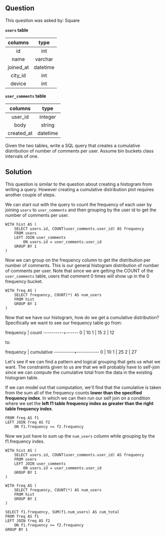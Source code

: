 ## Question
This question was asked by: Square

**`users` table**

|  columns  |   type   |
|:---------:|:--------:|
|     id    |    int   |
|    name   |  varchar |
| joined_at | datetime |
|  city_id  |    int   |
|   device  |    int   |

**`user_comments` table**

|   columns  |   type   |
|:----------:|:--------:|
|   user_id  |  integer |
|    body    |  string  |
| created_at | datetime |

Given the two tables, write a SQL query that creates a cumulative distribution of number of comments per user. Assume bin buckets class intervals of one.

## Solution
This question is similar to the question about creating a histogram from writing a query. However creating a cumulative distribution plot requires another couple of steps.

We can start out with the query to count the frequency of each user by joining `users` to `user_comments` and then grouping by the user id to get the number of comments per user.

```
WITH hist AS (
    SELECT users.id, COUNT(user_comments.user_id) AS frequency
    FROM users
    LEFT JOIN user_comments
        ON users.id = user_comments.user_id
    GROUP BY 1
)
```

Now we can group on the frequency column to get the distribution per number of comments. This is our general histogram distribution of number of comments per user. Note that since we are getting the COUNT of the `user_comments` table, users that comment 0 times will show up in the 0 frequency bucket.

```
WITH freq AS (
    SELECT frequency, COUNT(*) AS num_users
    FROM hist
    GROUP BY 1
)
```

Now that we have our histogram, how do we get a cumulative distribution? Specifically we want to see our frequency table go from:

frequency | count
----------+------
0         |  10
1         |  15
2         |  12

to:

frequency | cumulative
----------+-----------
0         |  10
1         |  25
2         |  27

Let's see if we can find a pattern and logical grouping that gets us what we want. The constraints given to us are that we will probably have to self-join since we can compute the cumulative total from the data in the existing histogram table.

If we can model out that computation, we'll find that the cumulative is taken from the sum all of the frequency counts **lower than the specified frequency index**. In which we can then run our self join on a condition where we set the **left f1 table frequency index as greater than the right table frequency index**.

```
FROM freq AS f1
LEFT JOIN freq AS f2
    ON f1.frequency >= f2.frequency
```

Now we just have to sum up the `num_users` column while grouping by the f1.frequency index.

```
WITH hist AS (
    SELECT users.id, COUNT(user_comments.user_id) AS frequency
    FROM users
    LEFT JOIN user_comments
        ON users.id = user_comments.user_id
    GROUP BY 1
)

WITH freq AS (
    SELECT frequency, COUNT(*) AS num_users
    FROM hist
    GROUP BY 1
)

SELECT f1.frequency, SUM(f1.num_users) AS cum_total
FROM freq AS f1
LEFT JOIN freq AS f2
    ON f1.frequency >= f2.frequency
GROUP BY 1
```
